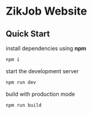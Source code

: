 # ZikJob Website

## Quick Start

install dependencies using **npm**

```sh
npm i
```

start the development server
```sh
npm run dev
```

build with production mode
```sh
npm run build
```